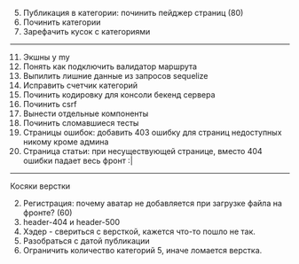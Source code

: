 5. Публикация в категории: починить пейджер страниц (80)
12. Починить категории
10. Зарефачить кусок с категориями
-------------

11. Экшны у my
8. Понять как подключить валидатор маршрута
9. Выпилить лишние данные из запросов sequelize
10. Исправить счетчик категорий
5. Починить кодировку для консоли бекенд сервера
5. Починить csrf
1. Вынести отдельные компоненты
6. Починить сломавшиеся тесты
7. Страницы ошибок: добавить 403 ошибку для страниц недоступных никому кроме админа
4. Страница статьи: при несуществующей странице, вместо 404 ошибки падает весь фронт :|

------
Косяки верстки

2. Регистрация: почему аватар не добавляется при загрузке файла на фронте? (60)
3. header-404 и header-500
2. Хэдер - свериться с версткой, кажется что-то пошло не так.
5. Разобраться с датой публикации
4. Ограничить количество категорий 5, иначе ломается верстка.
